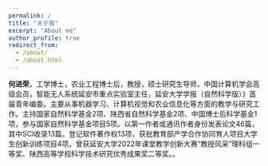```yaml
---
permalink: /
title: "关于我"
excerpt: "About me"
author_profile: true
redirect_from: 
  - /about/
  - /about.html
---
```


  **何进荣**，工学博士，农业工程博士后，教授，硕士研究生导师，中国计算机学会高级会员，智能无人系统延安市重点实验室主任，延安大学学报（自然科学版）》首届青年编委。主要从事机器学习、计算机视觉和农业信息化等方面的教学与研究工作。主持国家自然科学基金2项、陕西省自然科学基金2项、中国博士后科学基金1项，参与国家自然科学基金项目5项。以第一作者或通讯作者身份发表论文46篇，其中SCI收录13篇。登记软件著作权13项，获批教育部产学合作协同育人项目大学生创新训练项目4项，曾获延安大学2022年课堂教学创新大赛“教授风采”理科组一等奖、陕西高等学校科学技术研究优秀成果奖二等奖。。

